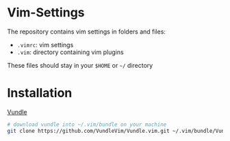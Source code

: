 # Vim-Settings
The repository contains vim settings in folders and files:
- `.vimrc`: vim settings
- `.vim`: directory containing vim plugins
 
These files should stay in your `$HOME` or `~/` directory

# Installation
[Vundle](https://github.com/VundleVim/Vundle.vim)
```bash
# download vundle into ~/.vim/bundle on your machine
git clone https://github.com/VundleVim/Vundle.vim.git ~/.vim/bundle/Vundle.vim
```

